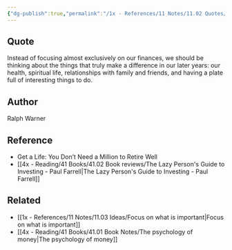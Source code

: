 ```yaml
---
{"dg-publish":true,"permalink":"/1x - References/11 Notes/11.02 Quotes/Instead of focusing exclusively on our finances, we should be thinking about the things that truly make a difference in our later years - our health spiritual life relationships with family and friends and having interesting things to do - Ralph Warner/","title":"Instead of focusing exclusively on our finances, we should be thinking about the things that truly make a difference in our later years - our health spiritual life relationships with family and friends and having interesting things to do - Ralph Warner","created":"2024-01-17T21:14:31.000+03:00","updated":"2024-02-14T20:18:41.801+03:00"}
---
```



## Quote
Instead of focusing almost exclusively on our finances, we should be thinking about the things that truly make a difference in our later years: our health, spiritual life, relationships with family and friends, and having a plate full of interesting things to do.


## Author
Ralph Warner


## Reference
- Get a Life: You Don’t Need a Million to Retire Well
- [[4x - Reading/41 Books/41.02 Book reviews/The Lazy Person's Guide to Investing - Paul Farrell\|The Lazy Person's Guide to Investing - Paul Farrell]]

## Related
- [[1x - References/11 Notes/11.03 Ideas/Focus on what is important\|Focus on what is important]]
- [[4x - Reading/41 Books/41.01 Book Notes/The psychology of money\|The psychology of money]]